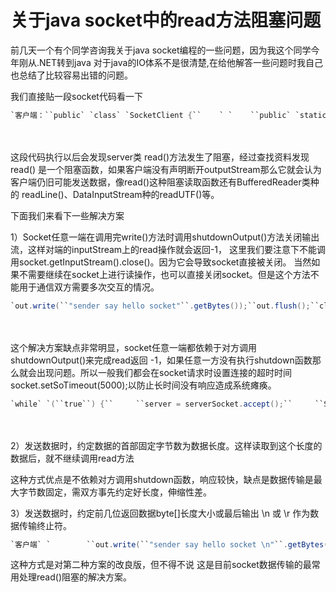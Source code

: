 # 关于java socket中的read方法阻塞问题

前几天一个有个同学咨询我关于java socket编程的一些问题，因为我这个同学今年刚从.NET转到java 对于java的IO体系不是很清楚,在给他解答一些问题时我自己也总结了比较容易出错的问题。

  我们直接贴一段socket代码看一下

```java
`客户端：``public` `class` `SocketClient {``    ` `    ``public` `static` `void` `main(String[] args) ``throws` `UnknownHostException, IOException, InterruptedException {``        ``Socket client = ``new` `Socket(``"localhost"``,``8888``);``        ``OutputStream out = client.getOutputStream();``        ``InputStream input = client.getInputStream();` `        ``out.write(``"sender say hello socket"``.getBytes());``        ``out.flush();``        ` `        ``read(input);``        ``out.close();``    ``}``    ``public` `static` `void` `read(InputStream input) ``throws` `IOException {``         ``byte``[] buf = ``new` `byte``[``128``];``         ``int` `size = ``0``;``         ``while` `((size = input.read(buf,``0``,buf.length)) != -``1``) {``             ``System.out.print(``new` `String(buf));``         ``}``    ``}``}`  `服务端：``public` `class` `SocketServer {``    ``public` `static` `void` `main(String[] args) {``        ``SocketServer ss = ``new` `SocketServer();``        ``int` `port = ``8888``;``        ``try` `{``            ``ss.startServer(port);``        ``} ``catch` `(Exception e) {``            ``e.printStackTrace();``        ``}``    ``}``    ``public` `void` `startServer(``int` `port) ``throws` `Exception {``        ``ServerSocket serverSocket = ``new` `ServerSocket(port);``        ``Socket server = ``null``;``        ``try` `{``            ``while` `(``true``) {``                ``server = serverSocket.accept();``                ``System.out.println(``"server socket is start……"``);``                ``try` `{``                    ``BufferedReader input = ``new` `BufferedReader(``new` `InputStreamReader(``new` `ByteArrayInputStream(``"服务端发给客户端的信息"``.getBytes())));``                    ``BufferedInputStream in = ``new` `BufferedInputStream(server.getInputStream());``                    ``PrintWriter out = newPrintWriter(newOutputStreamWriter(server.getOutputStream()));``                    ` `                    ``String clientstring = ``null``;``                    ``out.println(``"欢迎客户端连入"``);``                    ``out.flush();``                    ``byte``[] buf = ``new` `byte``[``128``];``                    ``int` `size = ``0``;``                    ``while` `(( size = in.read(buf,``0``,buf.length)) != -``1``) {``                        ``System.out.println(``new` `String(buf));``                    ``}``                    ``out.print(``" client is over"``);``                    ``out.flush();``                    ``out.close();``                    ``System.out.println(``" client is over"``);``                ``} ``catch` `(Exception e) {``                    ``e.printStackTrace();``                ``} ``finally` `{``                    ``server.close();``                ``}``            ``}``        ``} ``catch` `(Exception e) {``            ``e.printStackTrace();``        ``} ``finally` `{``            ``serverSocket.close();``        ``}``    ``}``    ` `   ` `}`
```

　　

   这段代码执行以后会发现server类 read()方法发生了阻塞，经过查找资料发现 read() 是一个阻塞函数，如果客户端没有声明断开outputStream那么它就会认为客户端仍旧可能发送数据，像read()这种阻塞读取函数还有BufferedReader类种的 readLine()、DataInputStream种的readUTF()等。

  下面我们来看下一些解决方案

   1）Socket任意一端在调用完write()方法时调用shutdownOutput()方法关闭输出流，这样对端的inputStream上的read操作就会返回-1， 这里我们要注意下不能调用socket.getInputStream().close()。因为它会导致socket直接被关闭。 当然如果不需要继续在socket上进行读操作，也可以直接关闭socket。但是这个方法不能用于通信双方需要多次交互的情况。

```java
`out.write(``"sender say hello socket"``.getBytes());``out.flush();``client.shutdownOutput();  ``//调用shutdown 通知对端请求完毕`
```

　　

 

 这个解决方案缺点非常明显，socket任意一端都依赖于对方调用shutdownOutput()来完成read返回 -1，如果任意一方没有执行shutdown函数那么就会出现问题。所以一般我们都会在socket请求时设置连接的超时时间 socket.setSoTimeout(5000);以防止长时间没有响应造成系统瘫痪。

```java
`while` `(``true``) {``     ``server = serverSocket.accept();``     ``System.out.println(``"server socket is start……"``);``     ``server.setSoTimeout(``5000``);``     ``.....`` ``}`
```

　　

2）发送数据时，约定数据的首部固定字节数为数据长度。这样读取到这个长度的数据后，就不继续调用read方法

 这种方式优点是不依赖对方调用shutdown函数，响应较快，缺点是数据传输是最大字节数固定，需双方事先约定好长度，伸缩性差。

 

3）发送数据时，约定前几位返回数据byte[]长度大小或最后输出 \n 或 \r 作为数据传输终止符。

```java
`客户端` `        ``out.write(``"sender say hello socket \n"``.getBytes());``    ``out.flush();` `服务器端` `        ``byte``[] buf = ``new` `byte``[``1``];``        ``int` `size = ``0``;``        ``StringBuffer sb = ``new` `StringBuffer();``        ``while` `(( size = in.read(buf,``0``,buf.length)) != -``1``) {``            ``String str = ``new` `String(buf);``            ``if``(str.equals(``"\n"``)) {``                ``break``;``            ``}``            ``sb.append(str); ``            ``System.out.print(str);``        ``}`
```


 这种方式是对第二种方案的改良版，但不得不说 这是目前socket数据传输的最常用处理read()阻塞的解决方案。